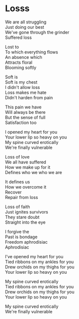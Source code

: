 # Losss  

We are all struggling  
Just doing our best  
We've gone through the grinder  
Suffered loss  

Lost to  
To which everything flows  
An absence which  
Attracts floral  
Blooming softly  

Soft is  
Soft is my chest  
I didn't allow loss  
Loss makes me hate  
Didn't harden from pain  

This pain we have  
Will always be there  
But the sense of full  
Satisfaction too  

I opened my heart for you  
Your lower lip so heavy on you  
My spine curved erotically  
We're finally vulnerable  

Loss of love  
We all have suffered  
How we make up for it  
Defines who we who we are  

It defines us  
How we overcome it  
Recover  
Repair from loss  

Loss of faith  
Just ignites survivors  
They stare doubt  
Straight into the eye  

I forgive the  
Past is bondage  
Freedom aphrodisiac  
Aphrodisiac  

I've opened my heart for you  
Tied ribbons on my ankles for you  
Drew orchids on my thighs for you  
Your lower lip so heavy on you  

My spine curved erotically  
Tied ribbons on my ankles for you  
Drew orchids on my thighs for you  
Your lower lip so heavy on you  

My spine curved erotically  
We're finally vulnerable  
